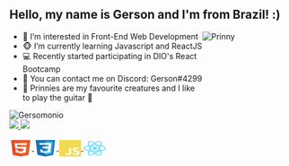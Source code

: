 ## Hello, my name is Gerson and I'm from Brazil! :)
- 👀 I’m interested in Front-End Web Development
  <img align="right" height="120" width="160" alt="Prinny" src="https://media.tenor.com/images/36414cb2f62ef413ae5d42cfc6ce8e80/tenor.gif">
- 🐵 I’m currently learning Javascript and ReactJS
- 💻 Recently started participating in DIO's React Bootcamp
- 💠 You can contact me on Discord: Gerson#4299 
- 🐧 Prinnies are my favourite creatures and I like to play the guitar 🎸

<img src="https://komarev.com/ghpvc/?username=Gersomonio&color=blue" alt="Gersomonio"/>
 <div>
  <a href="https://github.com/Gersomonio">
  <img height="180em" src="https://github-readme-stats.vercel.app/api?username=Gersomonio&show_icons=true&theme=tokyonight&include_all_commits=true&count_private=true"/>
  <img height="180em" src="https://github-readme-stats.vercel.app/api/top-langs/?username=Gersomonio&layout=compact&langs_count=7&theme=tokyonight"/>
</div>
  <div style="display: inline_block"><br>
  <img align="center" alt="HTML" height="30" width="40" src="https://raw.githubusercontent.com/devicons/devicon/master/icons/html5/html5-original.svg">
  <img align="center" alt="CSS" height="30" width="40" src="https://raw.githubusercontent.com/devicons/devicon/master/icons/css3/css3-original.svg">
  <img align="center" alt="JS" height="30" width="40" src="https://raw.githubusercontent.com/devicons/devicon/master/icons/javascript/javascript-plain.svg">
  <img align="center" alt="React" height="30" width="40" src="https://raw.githubusercontent.com/devicons/devicon/master/icons/react/react-original.svg">
</div>

